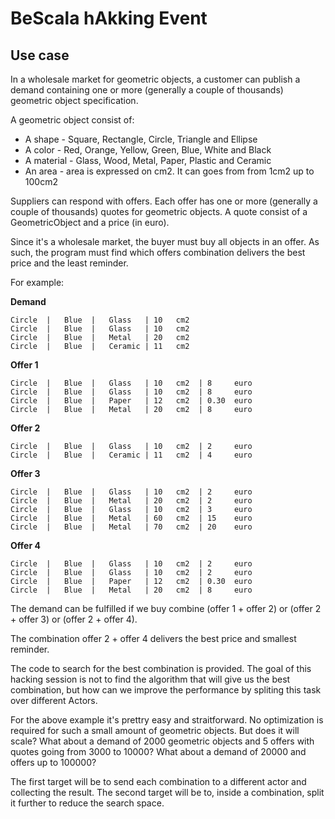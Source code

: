 BeScala hAkking Event
===============

Use case
-------

In a wholesale market for geometric objects, a customer can publish a demand containing one or more (generally a couple of thousands) geometric object specification. 


A geometric object consist of: 

- A shape    - Square, Rectangle, Circle, Triangle and Ellipse
- A color    - Red, Orange, Yellow, Green, Blue, White and Black 
- A material - Glass, Wood, Metal, Paper, Plastic and Ceramic
- An area    - area is expressed on cm2. It can goes from from 1cm2 up to 100cm2 

Suppliers can respond with offers. Each offer has one or more (generally a couple of thousands) quotes for geometric objects. A quote consist of a GeometricObject and a price (in euro).


Since it's a wholesale market, the buyer must buy all objects in an offer. As such, the program must find which offers combination delivers the best price and the least reminder.

For example:

**Demand**

    Circle  |   Blue  |   Glass   | 10   cm2
    Circle  |   Blue  |   Glass   | 10   cm2
    Circle  |   Blue  |   Metal   | 20   cm2
    Circle  |   Blue  |   Ceramic | 11   cm2

**Offer 1**

    Circle  |   Blue  |   Glass   | 10   cm2  | 8     euro
    Circle  |   Blue  |   Glass   | 10   cm2  | 8     euro
    Circle  |   Blue  |   Paper   | 12   cm2  | 0.30  euro
    Circle  |   Blue  |   Metal   | 20   cm2  | 8     euro

**Offer 2**

    Circle  |   Blue  |   Glass   | 10   cm2  | 2     euro
    Circle  |   Blue  |   Ceramic | 11   cm2  | 4     euro

**Offer 3**

    Circle  |   Blue  |   Glass   | 10   cm2  | 2     euro
    Circle  |   Blue  |   Metal   | 20   cm2  | 2     euro
    Circle  |   Blue  |   Glass   | 10   cm2  | 3     euro
    Circle  |   Blue  |   Metal   | 60   cm2  | 15    euro
    Circle  |   Blue  |   Metal   | 70   cm2  | 20    euro       
    
**Offer 4**

    Circle  |   Blue  |   Glass   | 10   cm2  | 2     euro
    Circle  |   Blue  |   Glass   | 10   cm2  | 2     euro
    Circle  |   Blue  |   Paper   | 12   cm2  | 0.30  euro
    Circle  |   Blue  |   Metal   | 20   cm2  | 8     euro
    

The demand can be fulfilled if we buy combine (offer 1 + offer 2) or (offer 2 + offer 3) or (offer 2 + offer 4). 

The combination offer 2 + offer 4 delivers the best price and smallest reminder.


The code to search for the best combination is provided. The goal of this hacking session is not to find the algorithm that will give us the best combination, but how can we improve the performance by spliting this task over different Actors.

For the above example it's prettry easy and straitforward. No optimization is required for such a small amount of geometric objects. But does it will scale?
What about a demand of 2000 geometric objects and 5 offers with quotes going from 3000 to 10000? What about a demand of 20000 and offers up to 100000?

The first target will be to send each combination to a different actor and collecting the result.
The second target will be to, inside a combination, split it further to reduce the search space. 
 